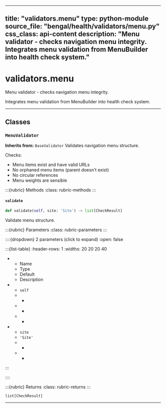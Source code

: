 
---
title: "validators.menu"
type: python-module
source_file: "bengal/health/validators/menu.py"
css_class: api-content
description: "Menu validator - checks navigation menu integrity.  Integrates menu validation from MenuBuilder into health check system."
---

# validators.menu

Menu validator - checks navigation menu integrity.

Integrates menu validation from MenuBuilder into health check system.

---

## Classes

### `MenuValidator`

**Inherits from:** `BaseValidator`
Validates navigation menu structure.

Checks:
- Menu items exist and have valid URLs
- No orphaned menu items (parent doesn't exist)
- No circular references
- Menu weights are sensible




:::{rubric} Methods
:class: rubric-methods
:::
#### `validate`
```python
def validate(self, site: 'Site') -> list[CheckResult]
```

Validate menu structure.



:::{rubric} Parameters
:class: rubric-parameters
:::

::::{dropdown} 2 parameters (click to expand)
:open: false

:::{list-table}
:header-rows: 1
:widths: 20 20 20 40

* - Name
  - Type
  - Default
  - Description
* - `self`
  - -
  - -
  - -
* - `site`
  - `'Site'`
  - -
  - -
:::

::::

:::{rubric} Returns
:class: rubric-returns
:::

`list[CheckResult]`




---
